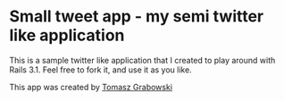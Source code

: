 # Small tweet app - my semi twitter like application

This is a sample twitter like application that I created to play around with Rails 3.1.
Feel free to fork it, and use it as you like.

This app was created by [Tomasz Grabowski](http://www.tomaszgrabowski.com)